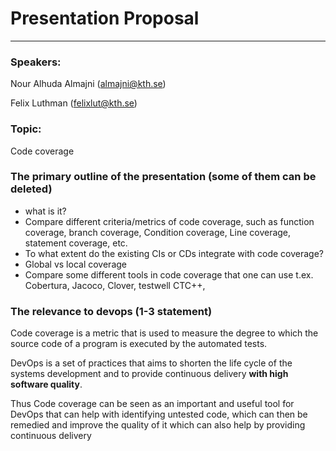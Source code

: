 # Presentation Proposal
----
### Speakers:

Nour Alhuda Almajni (almajni@kth.se)

Felix Luthman (felixlut@kth.se)


### Topic:
Code coverage

### The primary outline of the presentation (some of them can be deleted)
- what is it?
- Compare different criteria/metrics of code coverage, such as function coverage, branch coverage,
Condition coverage, Line coverage, statement coverage, etc.
- To what extent do the existing CIs or CDs integrate with code coverage?
- Global vs local coverage
- Compare some different tools in code coverage that one can use t.ex. Cobertura, Jacoco, Clover, testwell CTC++,

### The relevance to devops (1-3 statement)
Code coverage is a metric that is used to measure the degree to which the source code of a program is executed by the automated tests.

DevOps is a set of practices that aims to shorten the life cycle of the systems development and to provide continuous delivery **with high software quality**.

Thus Code coverage can be seen as an important and useful tool for DevOps that
can help with identifying untested code, which can then be remedied and improve the quality of it which can also help by providing continuous delivery  

